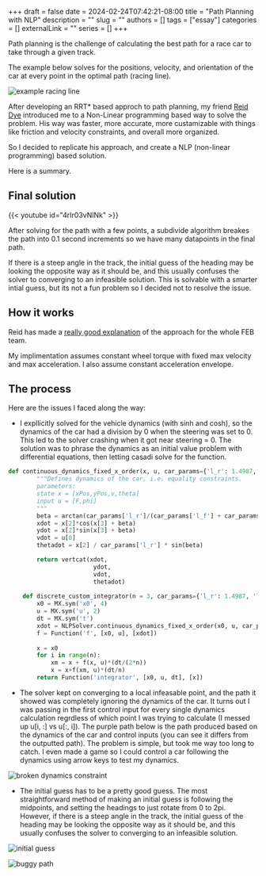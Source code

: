 +++ 
draft = false
date = 2024-02-24T07:42:21-08:00
title = "Path Planning with NLP"
description = ""
slug = ""
authors = []
tags = ["essay"]
categories = []
externalLink = ""
series = []
+++



Path planning is the challenge of calculating the best path for a race car to take through a given track.

The example below solves for the positions, velocity, and orientation of the car at every point in the optimal path (racing line).

![example racing line](/img/examplePath.png)


After developing an RRT* based approch to path planning, my friend [Reid Dye](https://reid.xz.ax) introduced me to a Non-Linear programming based way to solve the problem. His way was faster, more accurate, more custamizable with things like friction and velocity constraints, and overall more organized.

So I decided to replicate his approach, and create a NLP (non-linear programming) based solution. 

Here is a summary.

## Final solution

{{< youtube id="4rIr03vNlNk" >}}

After solving for the path with a few points, a subdivide algorithm breakes the path into 0.1 second increments so we have many datapoints in the final path.

If there is a steep angle in the track, the initial guess of the heading may be looking the opposite way as it should be, and this usually confuses the solver to converging to an infeasible solution. This is solvable with a smarter intial guess, but its not a fun problem so I decided not to resolve the issue.


## How it works

Reid has made a [really good explanation](https://reid.xz.ax/global_opt_docs) of the approach for the whole FEB team.

My implimentation assumes constant wheel torque with fixed max velocity and max acceleration.
I also assume constant acceleration envelope.


## The process

Here are the issues I faced along the way:


- I expllicitly solved for the vehicle dynamics (with sinh and cosh), so the dynamics of the car had a division by 0 when the steering was set to 0. This led to the solver crashing when it got near steering = 0. The solution was to phrase the dynamics as an initial value problem with differential equations, then letting casadi solve for the function.

```python
def continuous_dynamics_fixed_x_order(x, u, car_params={'l_r': 1.4987, 'l_f':1.5213, 'm': 1.}):
        """Defines dynamics of the car, i.e. equality constraints.
        parameters:
        state x = [xPos,yPos,v,theta]
        input u = [F,phi]
        """
        beta = arctan(car_params['l_r']/(car_params['l_f'] + car_params['l_r']) * tan(u[1]))
        xdot = x[2]*cos(x[3] + beta)
        ydot = x[2]*sin(x[3] + beta)
        vdot = u[0]
        thetadot = x[2] / car_params['l_r'] * sin(beta)

        return vertcat(xdot,
                        ydot,
                        vdot,  
                        thetadot)                 
    
    def discrete_custom_integrator(n = 3, car_params={'l_r': 1.4987, 'l_f':1.5213, 'm': 1.}):
        x0 = MX.sym('x0', 4)
        u = MX.sym('u', 2)
        dt = MX.sym('t')
        xdot = NLPSolver.continuous_dynamics_fixed_x_order(x0, u, car_params)
        f = Function('f', [x0, u], [xdot])
        
        x = x0
        for i in range(n):
            xm = x + f(x, u)*(dt/(2*n))
            x = x+f(xm, u)*(dt/n)
        return Function('integrator', [x0, u, dt], [x])

```
- The solver kept on converging to a local infeasable point, and the path it showed was completely ignoring the dynamics of the car. It turns out I was passing in the first control input for every single dynamics calculation regrdless of which point I was trying to calculate (I messed up u[i, :] vs u[:, i]). The purple path below is the path produced based on the dynamics of the car and control inputs (you can see it differs from the outputted path). The problem is simple, but took me way too long to catch. I even made a game so I could control a car following the dynamics using arrow keys to test my dynamics.

![broken dynamics constraint](/img/broken.png)

- The initial guess has to be a pretty good guess. The most straightforward method of making an initial guess is following the midpoints, and setting the headings to just rotate from 0 to 2pi. However, if there is a steep angle in the track, the initial guess of the heading may be looking the opposite way as it should be, and this usually confuses the solver to converging to an infeasible solution.

![initial guess](/img/initialguess.PNG)

![buggy path](/img/buggedpath.PNG)









